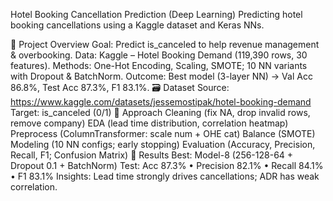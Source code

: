 Hotel Booking Cancellation Prediction (Deep Learning)
Predicting hotel booking cancellations using a Kaggle dataset and Keras NNs.

📂 Project Overview
Goal: Predict is_canceled to help revenue management & overbooking.
Data: Kaggle – Hotel Booking Demand (119,390 rows, 30 features).
Methods: One-Hot Encoding, Scaling, SMOTE; 10 NN variants with Dropout & BatchNorm.
Outcome: Best model (3-layer NN) → Val Acc 86.8%, Test Acc 87.3%, F1 83.1%.
🗃️ Dataset
Source: https://www.kaggle.com/datasets/jessemostipak/hotel-booking-demand
Target: is_canceled (0/1)
🧭 Approach
Cleaning (fix NA, drop invalid rows, remove company)
EDA (lead time distribution, correlation heatmap)
Preprocess (ColumnTransformer: scale num + OHE cat)
Balance (SMOTE)
Modeling (10 NN configs; early stopping)
Evaluation (Accuracy, Precision, Recall, F1; Confusion Matrix)
🥇 Results
Best: Model-8 (256-128-64 + Dropout 0.1 + BatchNorm)
Test: Acc 87.3% • Precision 82.1% • Recall 84.1% • F1 83.1%
Insights: Lead time strongly drives cancellations; ADR has weak correlation.
